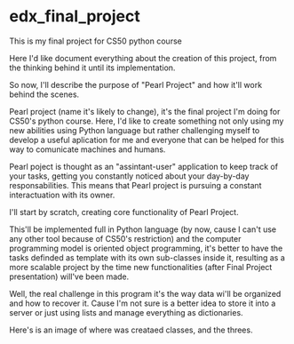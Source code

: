 # edx_final_project
 This is my final project for CS50 python course

 Here I'd like document everything about the creation of this project, 
 from the thinking behind it until its implementation.

 So now, I'll describe the purpose of "Pearl Project" and 
 how it'll work behind the scenes.

 Pearl project (name it's likely to change), it's the final project I'm doing
 for CS50's python course. Here, I'd like to create something not only using my 
 new abilities using Python language but rather challenging myself to develop a 
 useful aplication for me and everyone that can be helped for this way to comunicate machines and humans.

 Pearl poject is thought as an "assintant-user" application to keep track of your tasks, getting you constantly noticed about your day-by-day responsabilities. This means that Pearl project is pursuing a constant interactuation with its owner.

 I'll start by scratch, creating core functionality of Pearl Project. 
 
 This'll be implemented full in Python language (by now, cause I can't use any other tool because of CS50's restriction) and the computer programming model is oriented object programming, it's better to have the tasks definded as template with its own sub-classes inside it, resulting as a more scalable project by the time new functionalities (after Final Project presentation) will've been made.

 Well, the real challenge in this program it's the way data wi'll be organized and how to recover it. Cause I'm not sure is a better idea to 
 store it into a server or just using lists and manage everything as dictionaries.

 Here's is an image of where was creataed classes, and the threes.
 